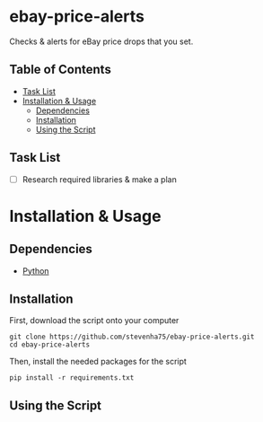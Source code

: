 # ebay-price-alerts
Checks &amp; alerts for eBay price drops that you set.

## Table of Contents
- [Task List](https://github.com/stevenha75/ebay-price-alerts/edit/main/README.md#task-list)
- [Installation & Usage](https://github.com/stevenha75/ebay-price-alerts/edit/main/README.md#installation--usage)
  - [Dependencies](https://github.com/stevenha75/ebay-price-alerts/edit/main/README.md#dependencies)
  - [Installation](https://github.com/stevenha75/ebay-price-alerts/edit/main/README.md#installation)
  - [Using the Script](https://github.com/stevenha75/ebay-price-alerts/edit/main/README.md#using-the-script)

## Task List
- [ ] Research required libraries & make a plan

# Installation & Usage
## Dependencies
- [Python](https://www.python.org/downloads/)

## Installation
First, download the script onto your computer
```shell
git clone https://github.com/stevenha75/ebay-price-alerts.git
cd ebay-price-alerts
```
Then, install the needed packages for the script
```shell
pip install -r requirements.txt
```
## Using the Script


